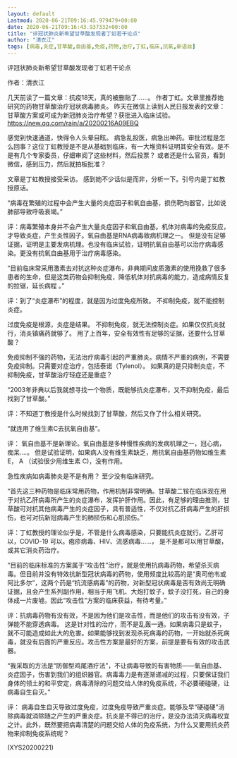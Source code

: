 ```yaml
---
layout: default
Lastmod: 2020-06-21T09:16:45.979479+00:00
date: 2020-06-21T09:16:43.937332+00:00
title: "评冠状肺炎新希望甘草酸发现者丁虹若干论点"
author: "清衣江"
tags: [病毒,炎症,甘草酸,自由基,免疫,药物,治疗,丁虹,临床,抗氧,新语丝]
---
```


评冠状肺炎新希望甘草酸发现者丁虹若干论点

作者：清衣江

几天前读了一篇文章：抗疫18天，真的被删贴了……。 作者丁虹。文章里推荐她研究的药物甘草酸治疗冠状病毒肺炎。 昨天在微信上读到人民日报发表的文章：甘草酸方案或可成为新冠肺炎治疗希望？获批进入临床试验。https://new.qq.com/rain/a/20200216A09EBQ

感觉到快速通道，快得令人头晕目眩。 病急乱投医，病急出神药。审批过程是怎么回事？这位丁虹教授是不是从基础到临床，有一大堆资料证明其安全有效。是不是有几个专家委员，仔细审阅了这些材料，然后投票？ 或者还是什么官员，看到微信，感到压力，然后就拍板批准？

文章是丁虹教授接受采访。 感到她不少话似是而非，分析一下。引号内是丁虹教授原话。

“病毒在繁殖的过程中会产生大量的炎症因子和氧自由基，损伤靶向器官，比如说肺部导致呼吸衰竭。”

评：病毒繁殖本身并不会产生大量炎症因子和氧自由基。机体对病毒的免疫反应，才导致炎症，产生炎性因子。氧自由基是RNA病毒致病机理之一。 但是没有足够证据，证明是主要发病机理。也没有临床试验，证明抗氧自由基可以治疗病毒感染。更没有抗氧自由基用于治疗病毒感染。

“目前临床常采用激素去对抗这种炎症瀑布，非典期间皮质激素的使用挽救了很多患者的生命，但是这类药物会抑制免疫，降低机体对抗病毒的能力，造成病情反复的拉锯，延长病程 。”

评：到了“炎症瀑布”的程度，就是因为过度免疫所致。 不抑制免疫，就不能控制炎症。

过度免疫是根源，炎症是结果。 不抑制免疫，就无法控制炎症。如果仅仅抗炎就行，消炎镇痛药就够了。 用了上百年，安全有效性有足够的证据，还要什么甘草酸？

免疫抑制不强的药物，无法治疗病毒引起的严重肺炎。病情不严重的病例，不需要免疫抑制。只需要对症治疗，包括泰诺（Tylenol）。 如果真的是只抑制炎症，不抑制免疫，甘草酸治疗轻症还是重症？

“2003年非典以后我就想寻找一个物质，既能够抗炎症瀑布，又不抑制免疫，最后找到了甘草酸。”

评：不知道丁教授是什么时候找到了甘草酸，然后又作了什么相关研究。

“就连用了维生素C去抗氧自由基”。

评： 氧自由基不是新理论。氧自由基是多种慢性疾病的发病机理之一，冠心病，痴呆....。 但是试验证明，如果病人没有维生素缺乏，用抗氧自由基药物如维生素 E， A （试验很少用维生素 C)，没有作用。

急性疾病如病毒肺炎是不是有用？ 至少没有临床研究。

“首先这三种药物是临床常用药物，作用机制非常明确。甘草酸二铵在临床现在用于对抗乙肝病毒所产生的炎症瀑布，发挥护肝作用。因此，有足够的理由推测，甘草酸可对抗其他病毒产生的炎症因子，具有普适性，不仅对抗乙肝病毒产生的肝损伤，也可对抗新冠病毒产生的肺损伤和心肌损伤。”

评：丁虹教授的理论似乎是，不管是什么病毒感染，只要能抗炎症就行。乙肝可以，COVID-19 可以。疱疹病毒、HIV、流感病毒……， 是不是都可以用甘草酸，或其它消炎药治疗。

“目前的临床标准的方案属于“攻击性”治疗，就是使用抗病毒药物，希望杀灭病毒。但目前并没有特效抗新型冠状病毒的药物，使用频度比较高的是“奥司他韦或阿比多尔”，这两个药是“抗流感病毒”的药物，对新型冠状病毒是否有效尚无明确证据，且会产生系列副作用，相当于用飞机、大炮打蚊子，蚊子没打死，自己的身体成一片废墟。因此“攻击性”方案的临床获益，有待考量。”

评：抗病毒药物有没有效，不是因为他们是攻击性，而是他们的攻击有没有效，子弹能不能穿透病毒。 这是针对性的治疗，而不是乱轰一通。如果病毒只是蚊子，就不可能造成如此大的危害。如果能够找到发现杀死病毒的药物，一开始就杀死病毒，就没有后面的严重反应。攻击性方案是最好的方案，前提是要有有效的攻击武器。

“我采取的方法是“防御型鸡尾酒疗法”，不让病毒导致的有害物质——氧自由基、炎症因子，伤害到我们的组织器官。病毒毒力是有逐渐递减的过程，只要保证我们身体的领土的和平安定，病毒清除的问题交给人体的免疫系统，不必要硬碰硬，让病毒自生自灭。”

评： 病毒自生自灭导致过度免疫，过度免疫导致严重炎症。能够及早“硬碰硬”消除病毒就消除随之产生的严重炎症。抗炎是不得已的治疗，是没办法消灭病毒权宜之计。此外，既然要把病毒清楚的问题交给人体的免疫系统，为什么又要用抗炎药物来抑制免疫系统呢？

(XYS20200221)

